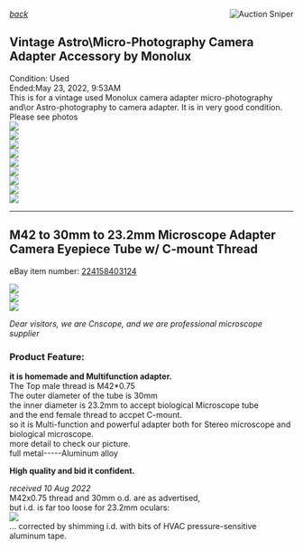*[back](../)*
<a href="https://www.gixen.com/index.php" name="9e092736783d0da1dfd8413d57d10faf
" target="_blank" >
<img align=right src="https://www.gixen.com/images/gixenlink.gif" border="0" alt="Auction Sniper" title="Auction Sniper">
</a>  
## Vintage Astro\Micro-Photography Camera Adapter Accessory by Monolux
Condition: Used  
Ended:May 23, 2022, 9:53AM  
This is for a vintage used Monolux camera adapter micro-photography and\or Astro-photography to camera adapter. It is in very good condition. Please see photos  
![](s-l1608.jpg)  
![](s-l1600.jpg)  
![](s-l1601.jpg)  
![](s-l1606.jpg)  
![](s-l1602.jpg)  
![](s-l1603.jpg)  
![](s-l1604.jpg)  
![](s-l1605.jpg)  
![](s-l1607.jpg)  

---

## M42 to 30mm to 23.2mm Microscope Adapter Camera Eyepiece Tube w/ C-mount Thread  
eBay item number: [224158403124](https://www.ebay.com/itm/224158403124)  

![](od30mm.jpg)  
![](id23.2mm.jpg)  
![](C-mount.jpg)  

 *Dear visitors, we are Cnscope, and we are professional microscope supplier*  

### Product Feature:  
 **it is homemade and Multifunction adapter.**  
The Top male thread is M42*0.75  
The outer diameter of the tube is 30mm  
the inner diameter is 23.2mm to accept biological Microscope tube  
and the end female thread to accpet C-mount.  
so it is Multi-function and powerful adapter both for Stereo microscope and biological microscope.  
more detail to check our picture.  
full metal-----Aluminum alloy  

**High quality and bid it confident.**  

 *received 10 Aug 2022*  
M42x0.75 thread and 30mm o.d. are as advertised,  
but i.d. is far too loose for 23.2mm oculars:  
![](M42-C-mount-32-23.2mm.jpg)  
... corrected by shimming i.d. with bits of HVAC pressure-sensitive aluminum tape.  
